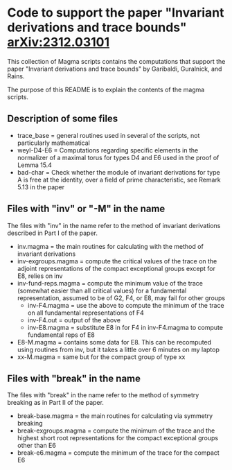 # Code to support the paper "Invariant derivations and trace bounds" [arXiv:2312.03101](https://arxiv.org/abs/2312.03101)

This collection of Magma scripts contains the computations that support the paper "Invariant derivations and trace bounds" by Garibaldi, Guralnick, and Rains.

The purpose of this README is to explain the contents of the magma scripts.

## Description of some files

   * trace_base = general routines used in several of the scripts, not particularly mathematical
   * weyl-D4-E6 = Computations regarding specific elements in the normalizer of a maximal torus for types D4 and E6 used in the proof of Lemma 15.4 
   * bad-char = Check whether the module of invariant derivations for type A is free at the identity, over a field of prime characteristic, see Remark 5.13 in the paper

## Files with "inv" or "-M" in the name

The files with "inv" in the name refer to the method of invariant derivations described in Part I of the paper.

   * inv.magma = the main routines for calculating with the method of invariant derivations
   * inv-exgroups.magma = compute the critical values of the trace on the adjoint representations of the compact exceptional groups except for E8, relies on inv
   * inv-fund-reps.magma = compute the minimum value of the trace (somewhat easier than all critical values) for a fundamental representation, assumed to be of G2, F4, or E8, may fail for other groups
      * inv-F4.magma = use the above to compute the minimum of the trace on all fundamental representations of F4
      * inv-F4.out = output of the above
      * inv-E8.magma = substitute E8 in for F4 in inv-F4.magma to compute fundamental reps of E8
   * E8-M.magma = contains some data for E8.  This can be recomputed using routines from inv, but it takes a little over 6 minutes on my laptop
   * xx-M.magma = same but for the compact group of type xx

## Files with "break" in the name

The files with "break" in the name refer to the method of symmetry breaking as in Part II of the paper.

   * break-base.magma = the main routines for calculating via symmetry breaking
   * break-exgroups.magma = compute the minimum of the trace and the highest short root representations for the compact exceptional groups other than E6
   * break-e6.magma = compute the minimum of the trace for the compact E6
